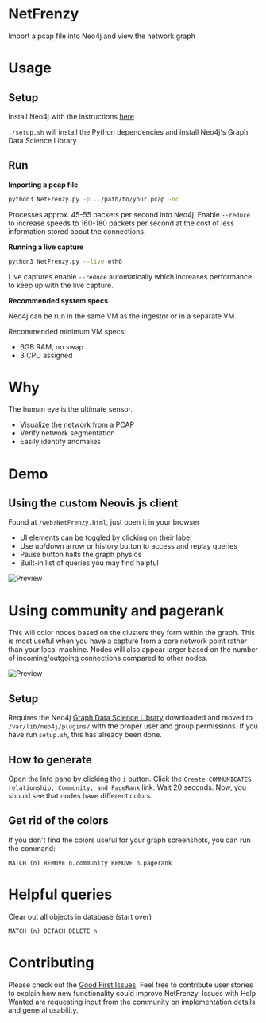 # NetFrenzy
Import a pcap file into Neo4j and view the network graph

# Usage

## Setup

Install Neo4j with the instructions [here](https://www.digitalocean.com/community/tutorials/how-to-install-and-configure-neo4j-on-ubuntu-20-04)

`./setup.sh` will install the Python dependencies and install Neo4j's Graph Data Science Library

## Run

**Importing a pcap file**
```bash
python3 NetFrenzy.py -p ../path/to/your.pcap -nc
```

Processes approx. 45-55 packets per second into Neo4j. Enable `--reduce` to increase speeds to 160-180 packets per second at the cost of less information stored about the connections.

**Running a live capture**
```bash
python3 NetFrenzy.py --live eth0
```

Live captures enable `--reduce` automatically which increases performance to keep up with the live capture.

**Recommended system specs**

Neo4j can be run in the same VM as the ingestor or in a separate VM.

Recommended minimum VM specs:

 - 6GB RAM, no swap
 - 3 CPU assigned

# Why

The human eye is the ultimate sensor.

 - Visualize the network from a PCAP
 - Verify network segmentation
 - Easily identify anomalies

# Demo

## Using the custom Neovis.js client

Found at `/web/NetFrenzy.html`, just open it in your browser

 - UI elements can be toggled by clicking on their label
 - Use up/down arrow or history button to access and replay queries
 - Pause button halts the graph physics
 - Built-in list of queries you may find helpful

![Preview](/screenshots/neovis-demo.png "Neovis.js client")

# Using community and pagerank

This will color nodes based on the clusters they form within the graph. This is most useful when you have a capture from a core network point rather than your local machine. Nodes will also appear larger based on the number of incoming/outgoing connections compared to other nodes.

![Preview](/screenshots/community.png "Community and PageRank")

## Setup

Requires the Neo4j [Graph Data Science Library](https://neo4j.com/download-center/#algorithms) downloaded and moved to `/var/lib/neo4j/plugins/` with the proper user and group permissions. If you have run `setup.sh`, this has already been done.

## How to generate

Open the Info pane by clicking the `i` button. Click the `Create COMMUNICATES relationship, Community, and PageRank` link. Wait 20 seconds. Now, you should see that nodes have different colors.

## Get rid of the colors

If you don't find the colors useful for your graph screenshots, you can run the command:

```
MATCH (n) REMOVE n.community REMOVE n.pagerank
```

# Helpful queries

Clear out all objects in database (start over)

```
MATCH (n) DETACH DELETE n
```

# Contributing

Please check out the [Good First Issues](https://github.com/djent-/NetFrenzy/issues?q=is%3Aissue+is%3Aopen+label%3A%22good+first+issue%22). Feel free to contribute user stories to explain how new functionality could improve NetFrenzy. Issues with Help Wanted are requesting input from the community on implementation details and general usability.
